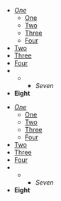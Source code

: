 -   <a href="#" class="focusable"><em>One</em></a>
    -   <a href="#" class="focusable">One</a>
    -   <a href="#" class="focusable">Two</a>
    -   <a href="#" class="focusable">Three</a>
    -   <a href="#" class="focusable">Four</a>
-   <a href="#" class="focusable">Two</a>
-   <a href="#" class="focusable">Three</a>
-   <a href="#" class="focusable">Four</a>
-   -   -   *Seven*
-   **Eight**

<!-- -->

-   <a href="#" class="focusable"><em>One</em></a>
    -   <a href="#" id="anchor-1" class="focusable">One</a>
    -   <a href="#" class="focusable">Two</a>
    -   <a href="#" class="focusable">Three</a>
    -   <a href="#" class="focusable">Four</a>
-   <a href="#" class="focusable">Two</a>
-   <a href="#" class="focusable">Three</a>
-   <a href="#" class="focusable">Four</a>
-   -   -   *Seven*
-   **Eight**

<!-- -->
